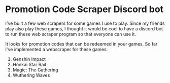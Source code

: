 # Promotion Code Scraper Discord bot

I've built a few web scrapers for some games I use to play. Since my friends play also play these games, I thought it would be cool to have a discord bot to run these web scraper program so that everyone can use it.

It looks for promotion codes that can be redeemed in your games. So far I've implemented a webscraper for these games:
<ol>
  <li>Genshin Impact</li>
  <li>Honkai Star Rail</li>
  <li>Magic: The Gathering</li>
  <li>Wuthering Waves</li>
</ol>
